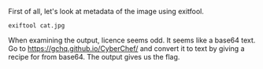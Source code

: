 First of all, let's look at metadata of the image using exitfool.

```exiftool cat.jpg```

When examining the output, licence seems odd. It seems like a base64 text. Go to https://gchq.github.io/CyberChef/ and convert it to text by giving a recipe for from base64. The output gives us the flag.
